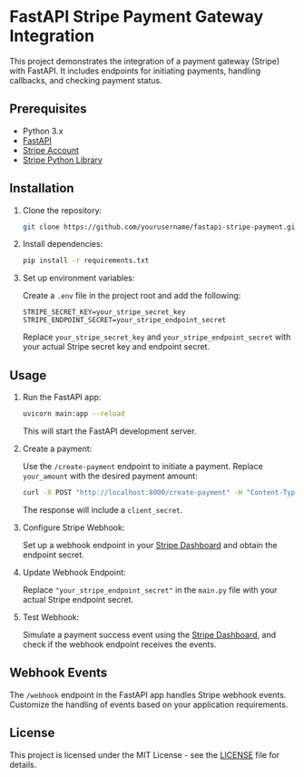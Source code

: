 
# FastAPI Stripe Payment Gateway Integration

This project demonstrates the integration of a payment gateway (Stripe) with FastAPI. It includes endpoints for initiating payments, handling callbacks, and checking payment status.

## Prerequisites

- Python 3.x
- [FastAPI](https://fastapi.tiangolo.com/)
- [Stripe Account](https://stripe.com/)
- [Stripe Python Library](https://stripe.com/docs/stripe-cli)

## Installation

1. Clone the repository:

   ```bash
   git clone https://github.com/yourusername/fastapi-stripe-payment.git
   ```

2. Install dependencies:

   ```bash
   pip install -r requirements.txt
   ```

3. Set up environment variables:

   Create a `.env` file in the project root and add the following:

   ```env
   STRIPE_SECRET_KEY=your_stripe_secret_key
   STRIPE_ENDPOINT_SECRET=your_stripe_endpoint_secret
   ```

   Replace `your_stripe_secret_key` and `your_stripe_endpoint_secret` with your actual Stripe secret key and endpoint secret.

## Usage

1. Run the FastAPI app:

   ```bash
   uvicorn main:app --reload
   ```

   This will start the FastAPI development server.

2. Create a payment:

   Use the `/create-payment` endpoint to initiate a payment. Replace `your_amount` with the desired payment amount:

   ```bash
   curl -X POST "http://localhost:8000/create-payment" -H "Content-Type: application/json" -d '{"amount": your_amount}'
   ```

   The response will include a `client_secret`.

3. Configure Stripe Webhook:

   Set up a webhook endpoint in your [Stripe Dashboard](https://dashboard.stripe.com/webhooks) and obtain the endpoint secret.

4. Update Webhook Endpoint:

   Replace `"your_stripe_endpoint_secret"` in the `main.py` file with your actual Stripe endpoint secret.

5. Test Webhook:

   Simulate a payment success event using the [Stripe Dashboard](https://dashboard.stripe.com/test/payments), and check if the webhook endpoint receives the events.

## Webhook Events

The `/webhook` endpoint in the FastAPI app handles Stripe webhook events. Customize the handling of events based on your application requirements.

## License

This project is licensed under the MIT License - see the [LICENSE](LICENSE) file for details.
